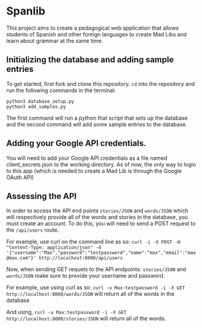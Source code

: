 # Spanlib

This project aims to create a pedagogical web application that allows students of Spanish and other foreign languages to create Mad Libs and learn about grammar at the same time.

## Initializing the database and adding sample entries

To get started, first fork and clone this repository. `cd` into the repository and run the following commands in the terminal:
```
python3 database_setup.py
python3 add_samples.py
```
The first command will run a python that script that sets up the database and the second command will add some sample entries to the database.

## Adding your Google API credentials. 
You will need to add your Google API credentials as a file named client_secrets.json to the working directory. As of now, the only way to login to this app (which is needed to create a Mad Lib is through the Google OAuth API)


## Assessing the API
In order to access the API end points `stories/JSON` and `words/JSON` which will respectively provide all of the words and stories in the database, you must create an account. To do this, you will need to send a POST request to the `/api/users` route.

For example, use curl on the command line as so: 
`curl -i -X POST -H "Content-Type: application/json" -d '{"username":"Max","password":"testpassword","name":"max","email":"max@max.com"}' http://localhost:8000/api/users`

Now, when sending GET requets to the API endpoints: `stories/JSON` and `words/JSON` make sure to provide your username and password.

For example, use using curl as so:
```curl -u Max:testpassword -i -X GET http://localhost:8000/words/JSON``` will return all of the words in the database

And using,
```curl -u Max:testpassword -i -X GET http://localhost:8000/stories/JSON``` will return all of the words. 
